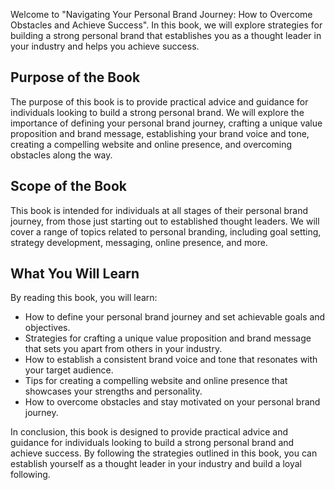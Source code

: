 
Welcome to "Navigating Your Personal Brand Journey: How to Overcome Obstacles and Achieve Success". In this book, we will explore strategies for building a strong personal brand that establishes you as a thought leader in your industry and helps you achieve success.

Purpose of the Book
-------------------

The purpose of this book is to provide practical advice and guidance for individuals looking to build a strong personal brand. We will explore the importance of defining your personal brand journey, crafting a unique value proposition and brand message, establishing your brand voice and tone, creating a compelling website and online presence, and overcoming obstacles along the way.

Scope of the Book
-----------------

This book is intended for individuals at all stages of their personal brand journey, from those just starting out to established thought leaders. We will cover a range of topics related to personal branding, including goal setting, strategy development, messaging, online presence, and more.

What You Will Learn
-------------------

By reading this book, you will learn:

* How to define your personal brand journey and set achievable goals and objectives.
* Strategies for crafting a unique value proposition and brand message that sets you apart from others in your industry.
* How to establish a consistent brand voice and tone that resonates with your target audience.
* Tips for creating a compelling website and online presence that showcases your strengths and personality.
* How to overcome obstacles and stay motivated on your personal brand journey.

In conclusion, this book is designed to provide practical advice and guidance for individuals looking to build a strong personal brand and achieve success. By following the strategies outlined in this book, you can establish yourself as a thought leader in your industry and build a loyal following.
